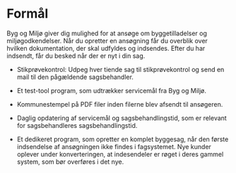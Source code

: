 # Formål

Byg og Miljø giver dig mulighed for at ansøge om byggetilladelser og miljøgodkendelser.
Når du opretter en ansøgning får du overblik over hvilken dokumentation, der skal
udfyldes og indsendes. Efter du har indsendt, får du besked når der er nyt i din sag.




- Stikprøvekontrol: Udpeg hver tiende sag til stikprøvekontrol og send en mail til den pågældende sagsbehandler.

- Et test-tool program, som udtrækker servicemål fra Byg og Miljø.

- Kommunestempel på PDF filer inden filerne blev afsendt til ansøgeren.

- Daglig opdatering af servicemål og sagsbehandlingstid, som er relevant for sagsbehandleres sagsbehandlingstid.

- Et dedikeret program, som opretter en komplet byggesag, når den første indsendelse af ansøgningen ikke findes i fagsystemet. Nye kunder oplever under konverteringen, at indesendeler er røget i deres gammel system, som bør overføres i det nye.
